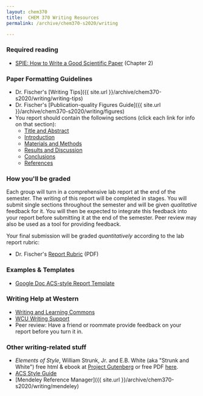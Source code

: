 ```yaml
---
layout: chem370
title:  CHEM 370 Writing Resources
permalink: /archive/chem370-s2020/writing

---
```



<!-- # Writing Resources -->

### Required reading

- [SPIE: How to Write a Good Scientific Paper](https://www.spiedigitallibrary.org/ebooks/PM/How-to-Write-a-Good-Scientific-Paper/eISBN-9781510619142/10.1117/3.2317707?SSO=1) (Chapter 2)

### Paper Formatting Guidelines

- Dr. Fischer's [Writing Tips]({{ site.url }}/archive/chem370-s2020/writing/writing-tips)
- Dr. Fischer's [Publication-quality Figures Guide]({{ site.url }}/archive/chem370-s2020/writing/figures)
- You report should contain the following sections (click each link for info on that section):
    - [Title and Abstract]({{site.url}}/archive/chem370-s2020/writing/title-abstract)
    - [Introduction]({{site.url}}/archive/chem370-s2020/writing/introduction)
    - [Materials and Methods]({{site.url}}/archive/chem370-s2020/writing/materials-methods)
    - [Results and Discussion]({{site.url}}/archive/chem370-s2020/writing/results-discussion)
    - [Conclusions]({{site.url}}/archive/chem370-s2020/writing/conclusion)
    - [References]({{site.url}}/archive/chem370-s2020/writing/references)

### How you'll be graded

Each group will turn in a comprehensive lab report at the end of the semester.  The writing of this report will be completed in stages.  You will submit single sections throughout the semester and will be given *qualitative* feedback for it.  You will then be expected to integrate this feedback into your report before submitting it at the end of the semester.  Peer review may also be used as a tool for providing feedback.

Your final submission will be graded *quantitatively* according to the lab report rubric:

- Dr. Fischer's [Report Rubric](https://github.com/alphonse/alphonse.github.io/raw/master/archive/chem370-s2020/pdf/lab-report-rubric.pdf) (PDF)

### Examples & Templates

- [Google Doc ACS-style Report Template](https://docs.google.com/document/d/1XhNYeBbJk1YYdBPF9YDNg7n3DBvBJ3z26qHK0V4ae70/view?usp=sharing)

<!-- - [Example technical report 1](https://github.com/alphonse/alphonse.github.io/raw/master/archive/chem370-s2020/writing/examples/example-report-1.pdf)
- [Example technical report 2](https://github.com/alphonse/alphonse.github.io/raw/master/archive/chem370-s2020/writing/examples/example-report-2.pdf) -->

<!-- - Claim assignment [template](https://github.com/alphonse/alphonse.github.io/raw/master/CHEM191/assignments/claim-report-template.docx) and [guidelines](https://github.com/alphonse/alphonse.github.io/raw/master/archive/chem370-s2020/pdf/lab-report-rubric.pdf). -->

### Writing Help at Western

   - [Writing and Learning Commons](https://www.wcu.edu/learn/academic-success/tutoring-services/index.aspx)
   - [WCU Writing Support](https://www.wcu.edu/learn/academic-success/tutoring-services/services-resources/writing-support/index.aspx)
   - Peer review: Have a friend or roommate provide feedback on your report before you turn it in.

### Other writing-related stuff

   - *Elements of Style*, William Strunk, Jr. and E.B. White (aka "Strunk and White") free html & ebook at [Project Gutenberg](http://www.gutenberg.org/ebooks/37134?msg=welcome_stranger) or free PDF [here](http://www.jlakes.org/ch/web/The-elements-of-style.pdf).
   - [ACS Style Guide](https://pubs.acs.org/isbn/9780841239999#)
   - [Mendeley Reference Manager]({{ site.url }}/archive/chem370-s2020/writing/mendeley)
